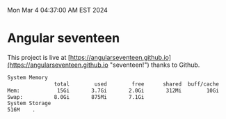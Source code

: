 Mon Mar  4 04:37:00 AM EST 2024

# Angular seventeen


This project is live at [https://angularseventeen.github.io](https://angularseventeen.github.io "seventeen!") thanks to Github.

```bash
System Memory
               total        used        free      shared  buff/cache   available
Mem:            15Gi       3.7Gi       2.0Gi       312Mi        10Gi        11Gi
Swap:          8.0Gi       875Mi       7.1Gi
System Storage
516M	.
```
